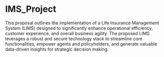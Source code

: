 # IMS_Project
This proposal outlines the implementation of a Life Insurance Management System (LIMS) designed to significantly enhance operational efficiency, customer experience, and overall business agility. The proposed LIMS leverages a robust and secure technology stack to streamline core functionalities, empower agents and policyholders, and generate valuable data-driven insights for strategic decision making.
